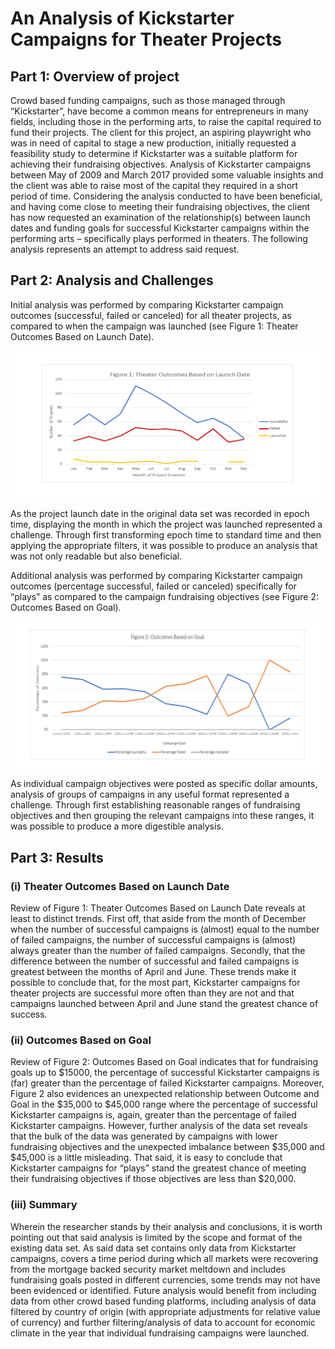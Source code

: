 # An Analysis of Kickstarter Campaigns for Theater Projects

## Part 1: Overview of project

Crowd based funding campaigns, such as those managed through “Kickstarter”, have become a common means for entrepreneurs in many fields, including those in the performing arts, to raise the capital required to fund their projects.  The client for this project, an aspiring playwright who was in need of capital to stage a new production, initially requested a feasibility study to determine if Kickstarter was a suitable platform for achieving their fundraising objectives.  Analysis of Kickstarter campaigns between May of 2009 and March 2017 provided some valuable insights and the client was able to raise most of the capital they required in a short period of time.  Considering the analysis conducted to have been beneficial, and having come close to meeting their fundraising objectives, the client has now requested an examination of the relationship(s) between launch dates and funding goals for successful Kickstarter campaigns within the performing arts – specifically plays performed in theaters.  The following analysis represents an attempt to address said request.

## Part 2: Analysis and Challenges

Initial analysis was performed by comparing Kickstarter campaign outcomes (successful, failed or canceled) for all theater projects, as compared to when the campaign was launched (see Figure 1: Theater Outcomes Based on Launch Date).

![xxx](https://github.com/Scruffy-Bearie/kickstarter-analysis/blob/main/Theater_Outcomes_vs_Launch.png)

As the project launch date in the original data set was recorded in epoch time, displaying the month in which the project was launched represented a challenge.  Through first transforming epoch time to standard time and then applying the appropriate filters, it was possible to produce an analysis that was not only readable but also beneficial.

Additional analysis was performed by comparing Kickstarter campaign outcomes (percentage successful, failed or canceled) specifically for “plays” as compared to the campaign fundraising objectives (see Figure 2: Outcomes Based on Goal).

![xxx](https://github.com/Scruffy-Bearie/kickstarter-analysis/blob/main/Outcomes_vs_Goals.png)

As individual campaign objectives were posted as specific dollar amounts, analysis of groups of campaigns in any useful format represented a challenge.  Through first establishing reasonable ranges of fundraising objectives and then grouping the relevant campaigns into these ranges, it was possible to produce a more digestible analysis.

## Part 3: Results

### (i) Theater Outcomes Based on Launch Date

Review of Figure 1: Theater Outcomes Based on Launch Date reveals at least to distinct trends.  First off, that aside from the month of December when the number of successful campaigns is (almost) equal to the number of failed campaigns, the number of successful campaigns is (almost) always greater than the number of failed campaigns.  Secondly, that the difference between the number of successful and failed campaigns is greatest between the months of April and June.  These trends make it possible to conclude that, for the most part, Kickstarter campaigns for theater projects are successful more often than they are not and that campaigns launched between April and June stand the greatest chance of success.

### (ii) Outcomes Based on Goal

Review of Figure 2: Outcomes Based on Goal indicates that for fundraising goals up to $15000, the percentage of successful Kickstarter campaigns is (far) greater than the percentage of failed Kickstarter campaigns.  Moreover, Figure 2 also evidences an unexpected relationship between Outcome and Goal in the $35,000 to $45,000 range where the percentage of successful Kickstarter campaigns is, again, greater than the percentage of failed Kickstarter campaigns.  However, further analysis of the data set reveals that the bulk of the data was generated by campaigns with lower fundraising objectives and the unexpected imbalance between $35,000 and $45,000 is a little misleading.  That said, it is easy to conclude that Kickstarter campaigns for “plays” stand the greatest chance of meeting their fundraising objectives if those objectives are less than $20,000.

### (iii) Summary

Wherein the researcher stands by their analysis and conclusions, it is worth pointing out that said analysis is limited by the scope and format of the existing data set.  As said data set contains only data from Kickstarter campaigns, covers a time period during which all markets were recovering from the mortgage backed security market meltdown and includes fundraising goals posted in different currencies, some trends may not have been evidenced or identified.  Future analysis would benefit from including data from other crowd based funding platforms, including analysis of data filtered by country of origin (with appropriate adjustments for relative value of currency) and further filtering/analysis of data to account for economic climate in the year that individual fundraising campaigns were launched.
